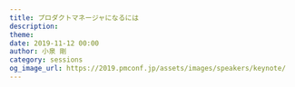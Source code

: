 ```yaml
---
title: プロダクトマネージャになるには
description: 
theme: 
date: 2019-11-12 00:00
author: 小泉 剛
category: sessions
og_image_url: https://2019.pmconf.jp/assets/images/speakers/keynote/
---
```


